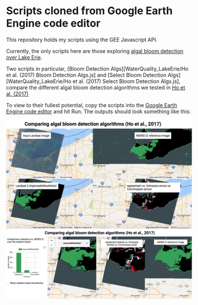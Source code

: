 # Scripts cloned from Google Earth Engine code editor

This repository holds my scripts using the GEE Javascript API.

Currently, the only scripts here are those exploring [algal bloom detection over Lake Erie](WaterQuality_LakeErie).

Two scripts in particular, [Bloom Detection Algs][WaterQuality_LakeErie/Ho et al. (2017) Bloom Detection Algs.js] and [Select Bloom Detection Algs][WaterQuality_LakeErie/Ho et al. (2017) Select Bloom Detection Algs.js], compare the different algal bloom detection algorithms we tested in [Ho et al. (2017)](https://www.sciencedirect.com/science/article/pii/S0034425716304928)

To view to their fullest potential, copy the scripts into the [Google Earth Engine code editor](https://code.earthengine.google.com/) and hit Run. The outputs should look something like this:

![BloomDetectionAlgs](WaterQuality_LakeErie/BloomDetectionAlgs.png)
![SelectBloomDetectionAlgs](WaterQuality_LakeErie/SelectBloomDetectionAlgs.png)
